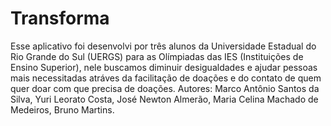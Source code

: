 # Transforma

Esse aplicativo foi desenvolvi por três alunos da Universidade Estadual do Rio Grande do Sul (UERGS) para as Olímpiadas das IES (Instituições de Ensino Superior), nele buscamos diminuir desigualdades e ajudar pessoas mais necessitadas atráves da facilitação de doações e do contato de quem quer doar com que precisa de doações. Autores: Marco Antônio Santos da Silva, Yuri Leorato Costa, José Newton Almerão, Maria Celina Machado de Medeiros, Bruno Martins. 


